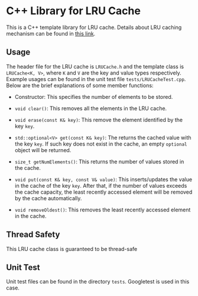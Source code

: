 # C++ Library for LRU Cache
This is a C++ template library for LRU cache. Details about LRU caching mechanism
can be found in [this link](https://en.wikipedia.org/wiki/Cache_replacement_policies#Least_recently_used_%28LRU%29).

## Usage
The header file for the LRU cache is  ```LRUCache.h``` and the template class is ```LRUCache<K, V>```,
where ```K``` and ```V``` are the key and value types respectively. Example usages can
be found in the unit test file ```tests/LRUCacheTest.cpp```. Below are the brief explanations
of some member functions:

* Constructor: This specifies the number of elements to be stored.

* ```void clear()```: This removes all the elements in the LRU cache.

* ```void erase(const K& key)```: This remove the element identified by the key ```key```.

* ```std::optional<V> get(const K& key)```: The returns the cached value
with the key ```key```. If such key does not exist in the cache, an empty ```optional```
object will be returned.

* ```size_t getNumElements()```: This returns the number of values stored in the cache.

* ```void put(const K& key, const V& value)```: This inserts/updates the value in the cache
of the key ```key```. After that, if the number of values exceeds the cache capacity,
the least recently accessed element will be removed by the cache automatically.

* ```void removeOldest()```: This removes the least recently accessed element in the
cache.

## Thread Safety
This LRU cache class is guaranteed to be thread-safe

## Unit Test
Unit test files can be found in the directory ```tests```. Googletest is used in this
case.
